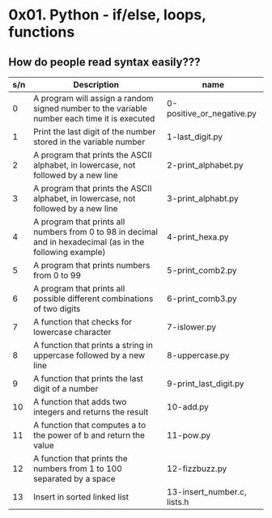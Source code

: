 # 0x01. Python - if/else, loops, functions

## How do people read syntax easily???

| s/n | Description                                                                                                | name                        |
| --- | ---------------------------------------------------------------------------------------------------------- | --------------------------- |
| 0   | A program will assign a random signed number to the variable number each time it is executed               | 0-positive_or_negative.py   |
| 1   | Print the last digit of the number stored in the variable number                                           | 1-last_digit.py             |
| 2   | A program that prints the ASCII alphabet, in lowercase, not followed by a new line                         | 2-print_alphabet.py         |
| 3   | A program that prints the ASCII alphabet, in lowercase, not followed by a new line                         | 3-print_alphabt.py          |
| 4   | A program that prints all numbers from 0 to 98 in decimal and in hexadecimal (as in the following example) | 4-print_hexa.py             |
| 5   | A program that prints numbers from 0 to 99                                                                 | 5-print_comb2.py            |
| 6   | A program that prints all possible different combinations of two digits                                    | 6-print_comb3.py            |
| 7   | A function that checks for lowercase character                                                             | 7-islower.py                |
| 8   | A function that prints a string in uppercase followed by a new line                                        | 8-uppercase.py              |
| 9   | A function that prints the last digit of a number                                                          | 9-print_last_digit.py       |
| 10  | A function that adds two integers and returns the result                                                   | 10-add.py                   |
| 11  | A function that computes a to the power of b and return the value                                          | 11-pow.py                   |
| 12  | A function that prints the numbers from 1 to 100 separated by a space                                      | 12-fizzbuzz.py              |
| 13  | Insert in sorted linked list                                                                               | 13-insert_number.c, lists.h |
